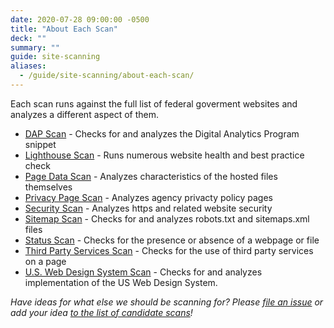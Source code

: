 ```yaml
---
date: 2020-07-28 09:00:00 -0500
title: "About Each Scan"
deck: ""
summary: ""
guide: site-scanning
aliases:
  - /guide/site-scanning/about-each-scan/
---
```


Each scan runs against the full list of federal goverment websites and analyzes a different aspect of them.  
  
* [DAP Scan](https://github.com/18F/site-scanning-documentation/blob/main//scans/live/DAP.md) - Checks for and analyzes the Digital Analytics Program snippet
* [Lighthouse Scan](https://github.com/18F/site-scanning-documentation/blob/main//scans/live/lighthouse.md) - Runs numerous website health and best practice check 
* [Page Data Scan](https://github.com/18F/site-scanning-documentation/blob/main//scans/live/pagedata.md) - Analyzes characteristics of the hosted files themselves
* [Privacy Page Scan](https://github.com/18F/site-scanning-documentation/blob/main//scans/live/privacy.md) - Analyzes agency privacty policy pages
* [Security Scan](https://github.com/18F/site-scanning-documentation/blob/main//scans/live/security.md) - Analyzes https and related website security 
* [Sitemap Scan](https://github.com/18F/site-scanning-documentation/blob/main//scans/live/sitemap.md) - Checks for and analyzes robots.txt and sitemaps.xml files
* [Status Scan](https://github.com/18F/site-scanning-documentation/blob/main//scans/live/status.md) - Checks for the presence or absence of a webpage or file
* [Third Party Services Scan](https://github.com/18F/site-scanning-documentation/blob/main//scans/live/third-party.md) - Checks for the use of third party services on a page
* [U.S. Web Design System Scan](https://github.com/18F/site-scanning-documentation/blob/main//scans/live/uswds.md) - Checks for and analyzes implementation of the US Web Design System. 
  
_Have ideas for what else we should be scanning for? Please [file an issue](https://github.com/18F/site-scanning/issues) or add your idea [to the list of candidate scans](https://github.com/18F/site-scanning-documentation/edit/main/scans/candidate-scans.md)!_
